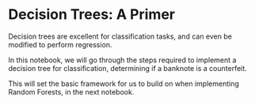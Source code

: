 # Decision Trees: A Primer

Decision trees are excellent for classification tasks, and can even be modified to perform regression.

In this notebook, we will go through the steps required to implement a decision tree for classification, determining if a banknote is a counterfeit.

This will set the basic framework for us to build on when implementing Random Forests, in the next notebook.
